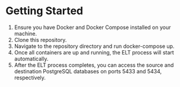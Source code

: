 
# Getting Started

1. Ensure you have Docker and Docker Compose installed on your machine.
2. Clone this repository.
3. Navigate to the repository directory and run docker-compose up.
4. Once all containers are up and running, the ELT process will start automatically.
5. After the ELT process completes, you can access the source and destination PostgreSQL databases on ports 5433 and 5434, respectively.

